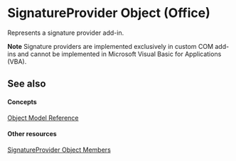 
# SignatureProvider Object (Office)

Represents a signature provider add-in.


 **Note**  Signature providers are implemented exclusively in custom COM add-ins and cannot be implemented in Microsoft Visual Basic for Applications (VBA).


## See also


#### Concepts


[Object Model Reference](499c789a-aba2-0fad-649a-0ea964cd3b5e.md)
#### Other resources


[SignatureProvider Object Members](8f99b46b-ee6c-54eb-570a-d2b34c0a8b3d.md)

